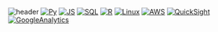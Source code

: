 
<!--
**lhy-tech/lhy-tech** is a ✨ _special_ ✨ repository because its `README.md` (this file) appears on your GitHub profile.

Here are some ideas to get you started:

- 🔭 I’m currently working on ...
- 🌱 I’m currently learning ...
- 👯 I’m looking to collaborate on ...
- 🤔 I’m looking for help with ...
- 💬 Ask me about ...
- 📫 How to reach me: ...
- 😄 Pronouns: ...
- ⚡ Fun fact: ...
-->

![header](https://capsule-render.vercel.app/api?type=Waving&color=auto&height=200&section=header&text=Hy's%20Data%20Space🎨&fontSize=50&fontColor=d6ace6)
[![Py](https://img.shields.io/badge/Python-F7DF1E?style=flat-square&logo=Python&logoColor=black)](github.com/lhy-tech)
[![JS](https://img.shields.io/badge/JavaScript-FFA07A?style=flat-square&logo=JavaScript&logoColor=black)](github.com/lhy-tech)
[![SQL](https://img.shields.io/badge/SQL-F7DF1E?style=flat-square&logo=MySQL&logoColor=black)](github.com/lhy-tech)
[![R](https://img.shields.io/badge/R-F7DF1E?style=flat-square&logo=R&logoColor=black)](github.com/lhy-tech)
[![Linux](https://img.shields.io/badge/Linux-F7DF1E?style=flat-square&logo=Linux&logoColor=black)](github.com/lhy-tech)
[![AWS](https://img.shields.io/badge/AWS-F7DF1E?style=flat-square&logo=AWS&logoColor=black)](github.com/lhy-tech)
[![QuickSight](https://img.shields.io/badge/QuickSight-F7DF1E?style=flat-square&logo=QuickSight&logoColor=black)](github.com/lhy-tech)
[![GoogleAnalytics](https://img.shields.io/badge/GoogleAnalytics-F7DF1E?style=flat-square&logo=GoogleAnalytics&logoColor=black)](github.com/lhy-tech)






 
